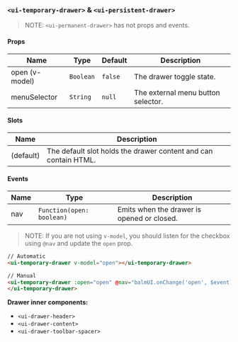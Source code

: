 ### `<ui-temporary-drawer>` & `<ui-persistent-drawer>`

> NOTE: `<ui-permanent-drawer>` has not props and events.

#### Props

| Name           | Type      | Default | Description                        |
| -------------- | --------- | ------- | ---------------------------------- |
| open (v-model) | `Boolean` | `false` | The drawer toggle state.           |
| menuSelector   | `String`  | `null`  | The external menu button selector. |

#### Slots

| Name      | Description                                                     |
| --------- | --------------------------------------------------------------- |
| (default) | The default slot holds the drawer content and can contain HTML. |

#### Events

| Name | Type                      | Description                                |
| ---- | ------------------------- | ------------------------------------------ |
| nav  | `Function(open: boolean)` | Emits when the drawer is opened or closed. |

> NOTE: If you are not using `v-model`, you should listen for the checkbox using `@nav` and update the `open` prop.

```html
// Automatic
<ui-temporary-drawer v-model="open"></ui-temporary-drawer>

// Manual
<ui-temporary-drawer :open="open" @nav="balmUI.onChange('open', $event)">
</ui-temporary-drawer>
```

**Drawer inner components:**

- `<ui-drawer-header>`
- `<ui-drawer-content>`
- `<ui-drawer-toolbar-spacer>`
